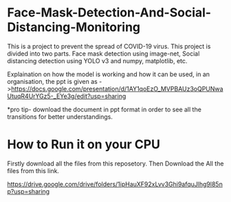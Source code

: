# Face-Mask-Detection-And-Social-Distancing-Monitoring
This is a project to prevent the spread of COVID-19 virus. This project is divided into  two parts. Face mask detection using image-net, Social distancing detection using YOLO v3 and numpy, matplotlib, etc. 






Explaination on how the model is working and how it can be used, in an organisation, the ppt is given as ->https://docs.google.com/presentation/d/1AY1qoEzO_MVPBAUz3oQPUNwaUtuqR4UrYGz5-_EYe3g/edit?usp=sharing



*pro tip- download the document in ppt format in order to see all the transitions for better understandings.


# How to Run it on your CPU
Firstly download all the files from this reposetory.
Then Download the All the files from this link.


https://drive.google.com/drive/folders/1ipHauXF92xLvv3Ghi9afquJlhg9l85np?usp=sharing



